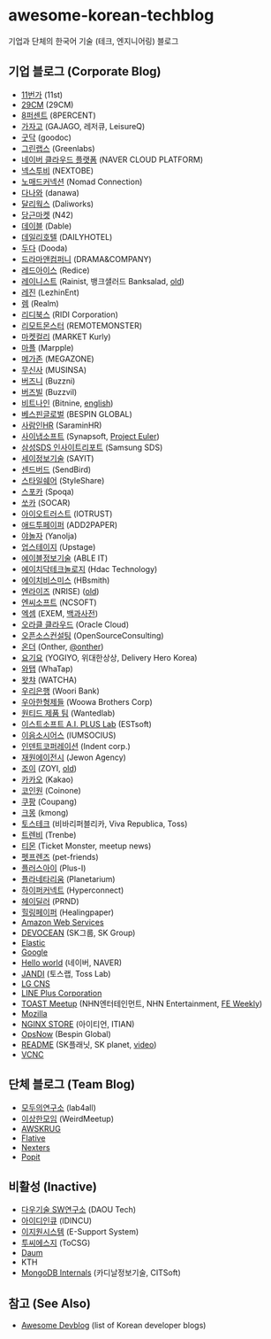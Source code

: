 # awesome-korean-techblog

기업과 단체의 한국어 기술 (테크, 엔지니어링) 블로그

## 기업 블로그 (Corporate Blog)

* [11번가](https://www.youtube.com/channel/UCTywUrqehYVG3vNZN8cqYcw/videos) (11st)
* [29CM](https://medium.com/29cm) (29CM)
* [8퍼센트](https://8percent.github.io/) (8PERCENT)
* [가자고](http://tech.thegajago.com/) (GAJAGO, 레저큐, LeisureQ)
* [굿닥](http://dev.goodoc.co.kr/) (goodoc)
* [그린랩스](https://green-labs.github.io/) (Greenlabs)
* [네이버 클라우드 플랫폼](https://medium.com/naver-cloud-platform) (NAVER CLOUD PLATFORM)
* [넥스투비](https://www.nextobe.com/technology) (NEXTOBE)
* [노매드커넥션](http://planetzimly.tistory.com/category/Nomad%20Connection/%EA%B8%B0%EC%88%A0%EB%B8%94%EB%A1%9C%EA%B7%B8) (Nomad Connection)
* [다나와](https://danawalab.github.io/) (danawa)
* [달리웍스](http://techblog.daliworks.net) (Daliworks)
* [당근마켓](https://medium.com/n42-corp) (N42)
* [데이블](http://blog.naver.com/PostList.nhn?blogId=teamdable&categoryNo=8) (Dable)
* [데일리호텔](https://blog.dailyhotel.com/) (DAILYHOTEL)
* [두다](https://medium.com/doodateam) (Dooda)
* [드라마앤컴퍼니](http://developer.dramancompany.com/) (DRAMA&COMPANY)
* [레드아이스](https://redice-inc.github.io/) (Redice)
* [레이니스트](https://blog.banksalad.com/tech/) (Rainist, 뱅크샐러드 Banksalad, [old](https://medium.com/rainist-engineering))
* [레진](http://tech.lezhin.com/) (LezhinEnt)
* [렘](https://realm.io/kr/news/) (Realm)
* [리디북스](http://www.ridicorp.com/blog/) (RIDI Corporation)
* [리모트몬스터](https://blog.remotemonster.com/tagged/tech) (REMOTEMONSTER)
* [마켓컬리](https://helloworld.kurly.com/) (MARKET Kurly)
* [마플](https://marpple.github.io/) (Marpple)
* [메가존](http://cloud.hosting.kr/blog/) (MEGAZONE)
* [무신사](https://medium.com/musinsa-tech) (MUSINSA)
* [버즈니](http://engineering.buzzni.com/) (Buzzni)
* [버즈빌](https://www.buzzvil.com/category/technology-engineering/) (Buzzvil)
* [비트나인](http://bitnine.tistory.com/) (Bitnine, [english](http://bitnine.net/blog/))
* [베스핀글로벌](http://bespinglobal.com/resources/tech-blog/) (BESPIN GLOBAL)
* [사람인HR](https://saramin.github.io/) (SaraminHR)
* [사이냅소프트](http://blog.synapsoft.co.kr/category/사이냅소프트/개발문화) (Synapsoft, [Project Euler](http://euler.synap.co.kr))
* [삼성SDS 인사이트리포트](https://www.samsungsds.com/global/ko/support/insights/) (Samsung SDS)
* [세이정보기술](http://www.sayit.kr/?cat=95) (SAYIT)
* [센드버드](http://blog.sendbird.com/ko/) (SendBird)
* [스타일쉐어](https://styleshare.github.io/) (StyleShare)
* [스포카](https://spoqa.github.io/) (Spoqa)
* [쏘카](https://tech.socarcorp.kr/) (SOCAR)
* [아이오트러스트](https://medium.com/iotrustlab) (IOTRUST)
* [애드투페이퍼](http://add2paper.github.io/) (ADD2PAPER)
* [야놀자](https://yanolja.github.io/) (Yanolja)
* [업스테이지](https://www.upstage.ai/blog/category/Tech) (Upstage)
* [에이블정보기술](http://blog.ableit.co.kr/) (ABLE IT)
* [에이치닥테크놀로지](https://www.hdactech.com/company/newsList.do?searchCategory=developers) (Hdac Technology)
* [에이치비스미스](https://medium.com/hbsmith) (HBsmith)
* [엔라이즈](https://blog.nrise.net/tech/home) (NRISE) ([old](https://nrise.github.io/))
* [엔씨소프트](http://blog.ncsoft.com/) (NCSOFT)
* [엑셈](http://exem.tistory.com/category/기술이야기) (EXEM, [백과사전](http://www.exemwiki.com))
* [오라클 클라우드](http://www.oracloud.kr/) (Oracle Cloud)
* [오픈소스컨설팅](https://tech.osci.kr/) (OpenSourceConsulting)
* [온더](https://medium.com/onther-tech) (Onther, [@onther](https://medium.com/@onther))
* [요기요](https://techblog.yogiyo.co.kr/) (YOGIYO, 위대한상상, Delivery Hero Korea)
* [와탭](http://tech.whatap.io/) (WhaTap)
* [왓챠](https://medium.com/watcha) (WATCHA)
* [우리은행](https://digitalwooribank.github.io/) (Woori Bank)
* [우아한형제들](http://woowabros.github.io/) (Woowa Brothers Corp)
* [원티드 제품 팀](https://medium.com/wantedjobs) (Wantedlab)
* [이스트소프트 A.I. PLUS Lab](https://blog.est.ai/) (ESTsoft)
* [이음소시어스](http://bigmatch.i-um.net/) (IUMSOCIUS)
* [인덴트코퍼레이션](https://blog.indentcorp.com/) (Indent corp.)
* [재원에이전시](http://jewonagency.com/blog/) (Jewon Agency)
* [조이](https://medium.com/zoyi-blog) (ZOYI, [old](https://zoyi.co/tech-blog/))
* [카카오](http://tech.kakao.com/) (Kakao)
* [코인원](https://medium.com/coinone-official) (Coinone)
* [쿠팡](https://medium.com/@coupangtech) (Coupang)
* [크몽](https://brunch.co.kr/@kmongdev#articles) (kmong)
* [토스테크](https://toss.tech/) (비바리퍼블리카, Viva Republica, Toss)
* [트렌비](http://tech.trenbe.com/) (Trenbe)
* [티몬](http://blog.naver.com/prologue/PrologueList.nhn?blogId=tmondev) (Ticket Monster, meetup news)
* [펫프렌즈](https://pfdev.medium.com/) (pet-friends)
* [플러스아이](http://www.plus-i.co.kr/?cat=6) (Plus-I)
* [플라네타리움](https://snack.planetarium.dev/kor/) (Planetarium)
* [하이퍼커넥트](https://hyperconnect.github.io/) (Hyperconnect)
* [헤이딜러](https://medium.com/prnd) (PRND)
* [힐링페이퍼](https://blog.gangnamunni.com/) (Healingpaper)
* [Amazon Web Services](https://aws.amazon.com/ko/blogs/korea/)
* [DEVOCEAN](https://devocean.sk.com/) (SK그룹, SK Group)
* [Elastic](https://www.elastic.co/kr/blog/category/engineering)
* [Google](https://developers-kr.googleblog.com/)
* [Hello world](http://d2.naver.com/helloworld) (네이버, NAVER)
* [JANDI](http://tosslab.github.io/) (토스랩, Toss Lab)
* [LG CNS](http://blog.lgcns.com/)
* [LINE Plus Corporation](http://developers.linecorp.com/blog/ko/)
* [TOAST Meetup](http://meetup.cloud.toast.com/) (NHN엔터테인먼트, NHN Entertainment, [FE Weekly](https://github.com/nhnent/fe.javascript/wiki/FE-Weekly))
* [Mozilla](http://hacks.mozilla.or.kr/)
* [NGINX STORE](https://www.nginxplus.co.kr/blog/) (아이티언, ITIAN)
* [OpsNow](https://blog.opsnow.com/) (Bespin Global)
* [README](http://readme.skplanet.com/) (SK플래닛, SK planet, [video](https://www.youtube.com/channel/UC4io6dg84bH23Ukhd0ISfvQ))
* [VCNC](http://engineering.vcnc.co.kr/)

## 단체 블로그 (Team Blog)

* [모두의연구소](http://www.whydsp.org/) (lab4all)
* [이상한모임](http://blog.weirdx.io/) (WeirdMeetup)
* [AWSKRUG](http://www.awskr.org/)
* [Flative](http://blog.flative.io/)
* [Nexters](http://nexters.github.io/)
* [Popit](http://www.popit.kr/)

## 비활성 (Inactive)

* [다우기술 SW연구소](http://daoudev.tistory.com/) (DAOU Tech)
* [아이디인큐](http://blogs.idincu.com/dev/) (IDINCU)
* [이지원시스템](http://www.esupport.kr/?page_id=2491) (E-Support System)
* [투씨에스지](http://tocsg.tistory.com/) (ToCSG)
* [Daum](http://daumdna.tistory.com/)
* KTH
* [MongoDB Internals](http://mongodb.citsoft.net/) (카디날정보기술, CITSoft)

## 참고 (See Also)

* [Awesome Devblog](https://awesome-devblog.herokuapp.com/) (list of Korean developer blogs)
